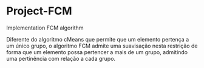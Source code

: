 # Project-FCM
Implementation FCM algorithm

Diferente do algoritmo cMeans que permite que um elemento pertença a um único grupo, o algoritmo FCM admite uma suavisação nesta restrição de forma que um elemento possa pertencer a mais de um grupo, admitindo uma pertinência com relação a cada grupo.
